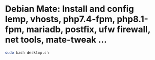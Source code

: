 # Debian Mate: Install and config lemp, vhosts, php7.4-fpm, php8.1-fpm, mariadb, postfix, ufw firewall, net tools, mate-tweak ...

```sh
sudo bash desktop.sh
```
